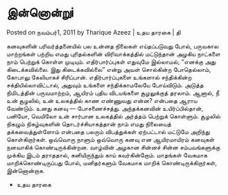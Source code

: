இன்னொன்றுi
========
Posted on நவம்பர்1, 2011 by Tharique Azeez | உதய தாரகை | தி

கனவுகளின் பரிவர்த்தனையில் பல உன்னத நிலைகள் எய்தப்படுவது போல், பருவகால மாற்றங்கள் பற்றிய எமது புரிதல்களின் விரிவாக்கத்தில் மட்டுந்தான் அழகிய நாட்களை நாம் பெற்றுக் கொள்ள முடியும்.
எதிர்பார்ப்புகள் எதுவுமே இல்லாமல், “எனக்கு அது கிடைக்கவில்லை. இது கிடைக்கவில்லை” என்று அவள் சொல்கின்ற போதெல்லாம், கோபாலு கேலியாகச் சிரிப்பான். எதிர்பார்ப்புகளை உங்களால் சந்திக்கின்ற சக்தியில்லாவிட்டால், அதுவும் உங்களை சந்திக்காமலேயே போய்விடும்.
அடுத்த நிமிடத்தின் பருவமாற்றம், ஆயிரம் புதிய விடயங்களை சூழலுக்குத் தரலாம். ஆனால், நீ உன் சூழலில், உன் உலகத்தில் காண எண்ணுவது என்ன? என்பதை ஆராய வேண்டும். உனது கனவு — போசணைச்சத்து.
அந்தக்கனவின் உயிர்ப்பில்தான், பனியோ, வெயிலோ உன் சார்பான உலகத்தில் அர்த்தம் பெற்றுக் கொள்ளும். சூழலில் நிகழும் நிகழ்வுகளின் தொடர்ச்சியாகத்தான் நாம் எமது நிலையைத் தக்கவைத்துள்ளோம் என்பதை பலரும் விபத்துக்கள் ஏற்பட்டால் மட்டுமே அறிந்து கொள்கிறார்கள்.
ஒவ்வொரு நாளும் ஒவ்வொரு கனவு என ஆயிரமாயிரம் கனவுகள் நனவாகிக் கொண்டிருக்கின்றன. வாழ்வின் அழகான சின்னச் சின்ன சம்பவங்களுக்கு முக்கிய இடம் தராததால், கனியிருந்தும் காய் கவர்கின்றோம்.
மாதங்கள் வேகமாக மாறிக்கொண்டிருப்பது போல், மனிதர்களும் வேகமாக மாறிக் கொண்டிருக்கிறார்கள், இன்னொன்றாக.
- உதய தாரகை
